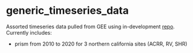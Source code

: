 # generic_timeseries_data

Assorted timeseries data pulled from GEE using in-development <a href="https://github.com/kdchadwick/ee-extractions">repo</a>.
Currently includes:
* prism from 2010 to 2020 for 3 northern california sites (ACRR, RV, SHR)
